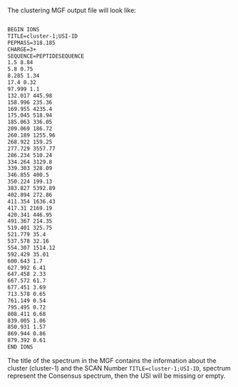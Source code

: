 The clustering MGF output file will look like:

```txt

BEGIN IONS
TITLE=cluster-1;USI-ID
PEPMASS=318.185
CHARGE=3+
SEQUENCE=PEPTIDESEQUENCE
1.5 8.84
5.8 0.75
8.285 1.34
17.4 0.32
97.999 1.1
132.017 445.98
158.996 235.36
169.955 4235.4
175.045 518.94
185.063 336.05
209.069 186.72
260.189 1255.96
268.922 159.25
277.729 3557.77
286.234 510.24
334.264 3129.8
339.303 328.09
346.855 400.5
350.224 199.13
383.827 5392.89
402.894 272.86
411.354 1636.43
417.31 2169.19
420.341 446.95
491.367 214.35
519.401 325.75
521.779 35.4
537.578 32.16
554.307 1514.12
592.429 35.01
600.643 1.7
627.992 6.41
647.458 2.33
667.572 61.7
677.451 3.69
713.578 0.65
761.149 0.54
795.495 0.72
808.411 0.68
839.005 1.06
850.931 1.57
869.944 0.86
879.392 0.61
END IONS
```


The title of the spectrum in the MGF contains the information about the cluster (cluster-1) and the SCAN Number `TITLE=cluster-1;USI-ID`, spectrum represent the Consensus spectrum, then the USI will be missing or empty.



